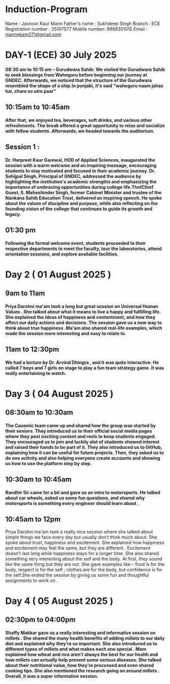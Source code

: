 # Induction-Program
Name : Jasnoor Kaur Mann
Father's name : Sukhdeep Singh
Branch : ECE
Registration number : 25107577
Mobile number: 9988351015
Email : mannekam271@gmail.com
# DAY-1 (ECE) 30 July 2025  
#### 08:30 am to 10:15 am – Gurudwara Sahib: We visited the Gurudwara Sahib to seek blessings from Waheguru before beginning our journey at GNDEC. Afterwards, we noticed that the structure of the Gurudwara resembled the shape of a ship.In punjabi, it's said "waheguru naam jahaz hai, chare so utre paar"
## 10:15am to 10:45am
#### After that, we enjoyed tea, beverages, soft drinks, and various other refreshments. The break offered a great opportunity to relax and socialize with fellow students. Afterwards, we headed towards the auditorium.
## Session 1 : 
#### Dr. Harpreet Kaur Garewal, HOD of Applied Sciences, inaugurated the session with a warm welcome and an inspiring message, encouraging students to stay motivated and focused in their academic journey. Dr. Sehijpal Singh, Principal of GNDEC, addressed the audience by highlighting the institution's academic strengths and emphasizing the importance of embracing opportunities during college life.ThofChief Guest, S. Maheshinder Singh, former Cabinet Minister and trustee of the Nankana Sahib Education Trust, delivered an inspiring speech. He spoke about the values of discipline and purpose, while also reflecting on the founding vision of the college that continues to guide its growth and legacy.
## 01:30 pm 
#### Following the formal welcome event, students proceeded to their respective departments to meet the faculty, tour the laboratories, attend orientation sessions, and explore available facilities.
# Day 2 ( 01 August 2025 ) 
## 9am to 11am 
#### Priya Darshni ma'am took a long but great session on Universal Human Values . She talked about what it means to live a happy and fulfilling life. She explained the ideas of happiness and contentment, and how they affect our daily actions and decisions. The session gave us a new way to think about true happiness  .Ma'am also shared real-life examples, which made the session more interesting and easy to relate to.
## 11am to 12:30pm
#### We had a lecture by Dr. Arvind Dhingra , and it was quite interactive. He called 7 boys and 7 girls on stage to play a fun team strategy game. It was really entertaining to watch. 
# Day 3 ( 04 August 2025 ) 
## 08:30am to 10:30am
#### The Causmic team came up and shared how the group was started by their seniors. They introduced us to their official social media pages  where they post exciting content and reels to keep students engaged. They encouraged us to join and luckily alot of students showed interest and raised their hands to be part of it. They also introduced us to GitHub, explaining how it can be useful for future projects. Then, they asked us to do one activity and also helping everyone create accounts and showing us how to use the platform step by step.
## 10:30am to 10:45am 
#### Randhir Sir came for a bit and gave us an  intro to motorsports. He talked about car wheels, asked us some fun questions, and shared why motorsports is something every engineer should learn about  . 
## 10:45am to 12pm
Priya Darshni ma'am took a really nice session where she talked about simple things we face every day but usually don’t think much about. She spoke about trust, happiness and excitement. She explained how happiness and excitement may feel the same, but they are different  . Excitement doesn’t last long  while happiness stays for a longer time .She also shared something very interesting about the self and the body. At first, they sound like the same thing but they are not. She gave examples like – food is for the body, respect is for the self ; clothes are for the body, but confidence is for the self.She ended the session by giving us some fun and thoughtful assignments to work on . 
# Day 4 ( 05 August 2025 ) 
## 02:30pm to 04:00pm
#### Shaffy Makkar gave us a really interesting and informative session on millets . She shared the many health benefits of adding millets to our daily diet and explained why they’re so important. She also introduced us to different types of millets and what makes each one special  . Mam explained how wheat and rice aren’t always the best for our health and how millets can actually help prevent some serious diseases. She talked about their nutritional value, how they’re processed and even shared cooking tips. She also mentioned the research going on around millets . Overall, it was a super informative  session.

